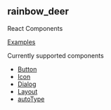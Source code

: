 ## rainbow_deer

React Components

[Examples](https://guo-jianqiang.github.io/rainbow_deer/)

Currently supported components
- [Button](https://guo-jianqiang.github.io/rainbow_deer/Components/ReactComponent/button)
- [Icon](https://guo-jianqiang.github.io/rainbow_deer/Components/ReactComponent/icon)
- [Dialog](https://guo-jianqiang.github.io/rainbow_deer/Components/ReactComponent/dialog)
- [Layout](https://guo-jianqiang.github.io/rainbow_deer/Components/ReactComponent/layout)
- [autoType](https://guo-jianqiang.github.io/rainbow_deer/Components/ReactComponent/auto-type)
